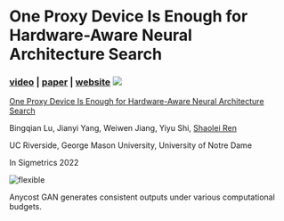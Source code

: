 # One Proxy Device Is Enough for Hardware-Aware Neural Architecture Search

### [video](https://youtu.be) | [paper](https://arxiv.org) | [website](https://github.com/Ren-Research/OneProxy) [![](https://colab.research.google.com/assets/colab-badge.svg)](https://colab.research.google.com/github/mit-han-lab/anycost-gan/blob/master/notebooks/intro_colab.ipynb)

[One Proxy Device Is Enough for Hardware-Aware Neural Architecture Search](https://arxiv.org/)

Bingqian Lu, Jianyi Yang, Weiwen Jiang, Yiyu Shi, [Shaolei Ren](https://intra.ece.ucr.edu/~sren/)

UC Riverside, George Mason University, University of Notre Dame

In Sigmetrics 2022

![flexible](https://intra.ece.ucr.edu/~sren/)

Anycost GAN generates consistent outputs under various computational budgets.
